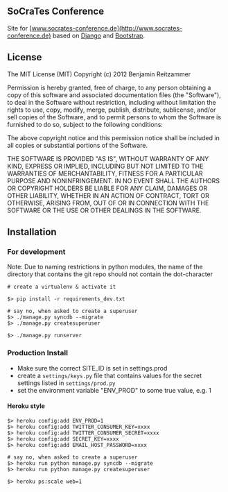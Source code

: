 ## SoCraTes Conference 
Site for [www.socrates-conference.de](http://www.socrates-conference.de) based on 
[Django](https://www.djangoproject.com/) and [Bootstrap](http://twitter.github.com/bootstrap/index.html).

## License

The MIT License (MIT)
Copyright (c) 2012 Benjamin Reitzammer

Permission is hereby granted, free of charge, to any person obtaining a copy of this software and associated documentation files (the "Software"), to deal in the Software without restriction, including without limitation the rights to use, copy, modify, merge, publish, distribute, sublicense, and/or sell copies of the Software, and to permit persons to whom the Software is furnished to do so, subject to the following conditions:

The above copyright notice and this permission notice shall be included in all copies or substantial portions of the Software.

THE SOFTWARE IS PROVIDED "AS IS", WITHOUT WARRANTY OF ANY KIND, EXPRESS OR IMPLIED, INCLUDING BUT NOT LIMITED TO THE WARRANTIES OF MERCHANTABILITY, FITNESS FOR A PARTICULAR PURPOSE AND NONINFRINGEMENT. IN NO EVENT SHALL THE AUTHORS OR COPYRIGHT HOLDERS BE LIABLE FOR ANY CLAIM, DAMAGES OR OTHER LIABILITY, WHETHER IN AN ACTION OF CONTRACT, TORT OR OTHERWISE, ARISING FROM, OUT OF OR IN CONNECTION WITH THE SOFTWARE OR THE USE OR OTHER DEALINGS IN THE SOFTWARE.

## Installation

### For development

Note: Due to naming restrictions in python modules, the name of the directory that contains the git repo should not contain the dot-character

    # create a virtualenv & activate it
    
    $> pip install -r requirements_dev.txt
    
    # say no, when asked to create a superuser
    $> ./manage.py syncdb --migrate
    $> ./manage.py createsuperuser
    
    $> ./manage.py runserver


### Production Install

- Make sure the correct SITE_ID is set in settings.prod
- create a `settings/keys.py` file that contains values for the secret settings listed in 
  `settings/prod.py`
- set the environment variable "ENV_PROD" to some true value, e.g. 1
  
#### Heroku style

    $> heroku config:add ENV_PROD=1
    $> heroku config:add TWITTER_CONSUMER_KEY=xxxx
    $> heroku config:add TWITTER_CONSUMER_SECRET=xxxx
    $> heroku config:add SECRET_KEY=xxxx
    $> heroku config:add EMAIL_HOST_PASSWORD=xxxx
    
    # say no, when asked to create a superuser
    $> heroku run python manage.py syncdb --migrate
    $> heroku run python manage.py createsuperuser

    $> heroku ps:scale web=1  
